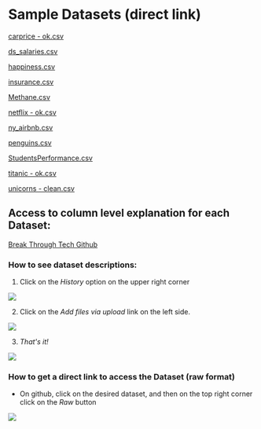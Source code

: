 # Sample Datasets (direct link)
[carprice - ok.csv](https://github.com/lcbjrrr/btt/blob/main/carprice%20-%20ok.csv)

[ds_salaries.csv](https://github.com/lcbjrrr/btt/blob/main/ds_salaries.csv)

[happiness.csv](https://github.com/lcbjrrr/btt/blob/main/happiness.csv)

[insurance.csv](https://github.com/lcbjrrr/btt/blob/main/insurance.csv)

[Methane.csv](https://github.com/lcbjrrr/btt/blob/main/Methane.csv)

[netflix - ok.csv](https://github.com/lcbjrrr/btt/blob/main/netflix%20-%20ok.csv)

[ny_airbnb.csv](https://github.com/lcbjrrr/btt/blob/main/ny_airbnb.csv)

[penguins.csv](https://github.com/lcbjrrr/btt/blob/main/penguins.csv)

[StudentsPerformance.csv](https://github.com/lcbjrrr/btt/blob/main/StudentsPerformance.csv)

[titanic - ok.csv](https://github.com/lcbjrrr/btt/blob/main/titanic%20-%20ok.csv)

[unicorns - clean.csv](https://github.com/lcbjrrr/btt/blob/main/unicorns%20-%20clean.csv)

## Access to column level explanation for each Dataset:
[Break Through Tech Github](github.com/lcbjrrr/btt/)

### How to see dataset descriptions:
1. Click on the *History* option on the upper right corner

![](https://pbs.twimg.com/media/FxlgeHGXoAAuaPS?format=png&name=360x360)

2. Click on the *Add files via upload* link on the left side.

![](https://pbs.twimg.com/media/FxlgeHEWcAA0SZ0?format=png&name=small)

3. *That's it!*

![](https://pbs.twimg.com/media/FxlgeHEXgAErSCy?format=png&name=large)


### How to get a direct link to access the Dataset (raw format)
- On github, click on the desired dataset, and then on the top right corner click on the *Raw* button

![](https://pbs.twimg.com/media/FxlgeHDX0AEjT1O?format=png&name=900x900)
